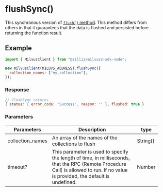 # flushSync()

This synchronous version of [`flush()` method](API_Reference/milvus-sdk-node/v2.2.x/Data/flush.md). This method differs from others in that it guarantees that the data is flushed and persisted before returning the function result.

## Example

```javascript
import { MilvusClient } from "@zilliz/milvus2-sdk-node";

new milvusClient(MILUVS_ADDRESS).flushSync({
  collection_names: ["my_collection"],
});
```

### Response

```javascript
// flushSync returns
{ status: { error_code: 'Success', reason: '' }, flushed: true }
```

### Parameters

| Parameters       | Description                                                                                                                                                                       | type     |
| ---------------- | --------------------------------------------------------------------------------------------------------------------------------------------------------------------------------- | -------- |
| collection_names | An array of the names of the collections to flush                                                                                                                                 | String[] |
| timeout?         | This parameter is used to specify the length of time, in milliseconds, that the RPC (Remote Procedure Call) is allowed to run. If no value is provided, the default is undefined. | Number   |
